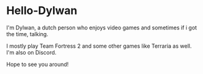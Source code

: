 # Hello-Dylwan
I'm Dylwan, a dutch person who enjoys video games and sometimes if i got the time, talking.

I mostly play Team Fortress 2 and some other games like Terraria as well. I'm also on Discord.

Hope to see you around!
